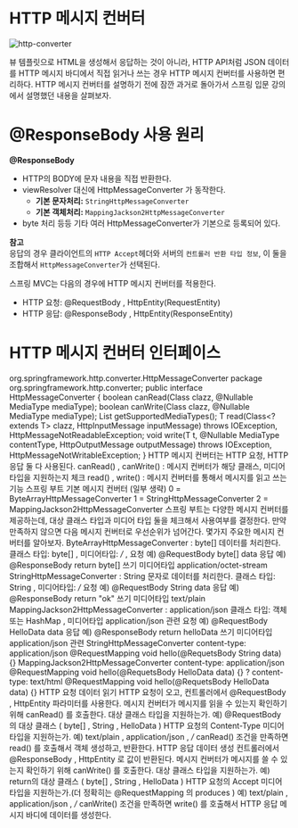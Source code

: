 HTTP 메시지 컨버터
======================  

![http-converter](https://user-images.githubusercontent.com/50267433/128208586-83a1086f-a38d-4851-961d-068008d77fcb.PNG)


뷰 템플릿으로 HTML을 생성해서 응답하는 것이 아니라, HTTP API처럼 JSON 데이터를 HTTP 메시지
바디에서 직접 읽거나 쓰는 경우 HTTP 메시지 컨버터를 사용하면 편리하다.
HTTP 메시지 컨버터를 설명하기 전에 잠깐 과거로 돌아가서 스프링 입문 강의에서 설명했던 내용을
살펴보자.

# @ResponseBody 사용 원리    
  
**@ResponseBody**       
* HTTP의 BODY에 문자 내용을 직접 반환한다.        
* viewResolver 대신에 HttpMessageConverter 가 동작한다.          
  * **기본 문자처리:** `StringHttpMessageConverter`   
  * **기본 객체처리:** `MappingJackson2HttpMessageConverter`  
* byte 처리 등등 기타 여러 HttpMessageConverter가 기본으로 등록되어 있다.    
    

**참고**   
응답의 경우 클라이언트의 `HTTP Accept`헤더와 서버의 `컨트롤러 반환 타입 정보`, 
이 둘을 조합해서 `HttpMessageConverter`가 선택된다.       
  
     
스프링 MVC는 다음의 경우에 HTTP 메시지 컨버터를 적용한다.   
* HTTP 요청: @RequestBody , HttpEntity(RequestEntity)   
* HTTP 응답: @ResponseBody , HttpEntity(ResponseEntity)       
  
# HTTP 메시지 컨버터 인터페이스
org.springframework.http.converter.HttpMessageConverter
package org.springframework.http.converter;
public interface HttpMessageConverter<T> {
boolean canRead(Class<?> clazz, @Nullable MediaType mediaType);
boolean canWrite(Class<?> clazz, @Nullable MediaType mediaType);
List<MediaType> getSupportedMediaTypes();
T read(Class<? extends T> clazz, HttpInputMessage inputMessage)
throws IOException, HttpMessageNotReadableException;
void write(T t, @Nullable MediaType contentType, HttpOutputMessage
outputMessage)
throws IOException, HttpMessageNotWritableException;
}
HTTP 메시지 컨버터는 HTTP 요청, HTTP 응답 둘 다 사용된다.
canRead() , canWrite() : 메시지 컨버터가 해당 클래스, 미디어타입을 지원하는지 체크
read() , write() : 메시지 컨버터를 통해서 메시지를 읽고 쓰는 기능
스프링 부트 기본 메시지 컨버터
(일부 생략)
0 = ByteArrayHttpMessageConverter
1 = StringHttpMessageConverter
2 = MappingJackson2HttpMessageConverter
스프링 부트는 다양한 메시지 컨버터를 제공하는데, 대상 클래스 타입과 미디어 타입 둘을 체크해서
사용여부를 결정한다. 만약 만족하지 않으면 다음 메시지 컨버터로 우선순위가 넘어간다.
몇가지 주요한 메시지 컨버터를 알아보자.
ByteArrayHttpMessageConverter : byte[] 데이터를 처리한다.
클래스 타입: byte[] , 미디어타입: */* ,
요청 예) @RequestBody byte[] data
응답 예) @ResponseBody return byte[] 쓰기 미디어타입 application/octet-stream
StringHttpMessageConverter : String 문자로 데이터를 처리한다.
클래스 타입: String , 미디어타입: */*
요청 예) @RequestBody String data
응답 예) @ResponseBody return "ok" 쓰기 미디어타입 text/plain
MappingJackson2HttpMessageConverter : application/json
클래스 타입: 객체 또는 HashMap , 미디어타입 application/json 관련
요청 예) @RequestBody HelloData data
응답 예) @ResponseBody return helloData 쓰기 미디어타입 application/json 관련
StringHttpMessageConverter
content-type: application/json
@RequestMapping
void hello(@RequetsBody String data) {}
MappingJackson2HttpMessageConverter
content-type: application/json
@RequestMapping
void hello(@RequetsBody HelloData data) {}
?
content-type: text/html
@RequestMapping
void hello(@RequetsBody HelloData data) {}
HTTP 요청 데이터 읽기
HTTP 요청이 오고, 컨트롤러에서 @RequestBody , HttpEntity 파라미터를 사용한다.
메시지 컨버터가 메시지를 읽을 수 있는지 확인하기 위해 canRead() 를 호출한다.
대상 클래스 타입을 지원하는가.
예) @RequestBody 의 대상 클래스 ( byte[] , String , HelloData )
HTTP 요청의 Content-Type 미디어 타입을 지원하는가.
예) text/plain , application/json , */*
canRead() 조건을 만족하면 read() 를 호출해서 객체 생성하고, 반환한다.
HTTP 응답 데이터 생성
컨트롤러에서 @ResponseBody , HttpEntity 로 값이 반환된다.
메시지 컨버터가 메시지를 쓸 수 있는지 확인하기 위해 canWrite() 를 호출한다.
대상 클래스 타입을 지원하는가.
예) return의 대상 클래스 ( byte[] , String , HelloData )
HTTP 요청의 Accept 미디어 타입을 지원하는가.(더 정확히는 @RequestMapping 의 produces )
예) text/plain , application/json , */*
canWrite() 조건을 만족하면 write() 를 호출해서 HTTP 응답 메시지 바디에 데이터를 생성한다.
